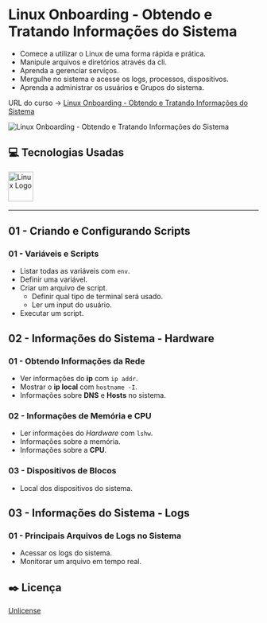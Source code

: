 # Linux Onboarding - Obtendo e Tratando Informações do Sistema

* Comece a utilizar o Linux de uma forma rápida e prática.
* Manipule arquivos e diretórios através da cli.
* Aprenda a gerenciar serviços.
* Mergulhe no sistema e acesse os logs, processos, dispositivos.
* Aprenda a administrar os usuários e Grupos do sistema.

URL do curso -> [Linux Onboarding - Obtendo e Tratando Informações do Sistema](https://cursos.alura.com.br/course/linux-onboarding-informacoes-sistema)

![Linux Onboarding - Obtendo e Tratando Informações do Sistema](https://alura.com.br/assets/api/share/curso-linux-onboarding-informacoes-sistema.png)

## :computer: Tecnologias Usadas
<div>
    <img alt='Linux Logo' height='60' width='50' src='https://raw.githubusercontent.com/get-icon/geticon/fc0f660daee147afb4a56c64e12bde6486b73e39/icons/linux-tux.svg' />&nbsp;
</div>

***

## 01 - Criando e Configurando Scripts

### 01 - Variáveis e Scripts
* Listar todas as variáveis com `env`.
* Definir uma variável.
* Criar um arquivo de script.
  * Definir qual tipo de terminal será usado.
  * Ler um input do usuário.
* Executar um script.

## 02 - Informações do Sistema - Hardware

### 01 - Obtendo Informações da Rede
* Ver informações do **ip** com `ip addr`.
* Mostrar o **ip local** com `hostname -I`.
* Informações sobre **DNS** e **Hosts** no sistema.

### 02 - Informações de Memória e CPU
* Ler informações do *Hardware* com `lshw`.
* Informações sobre a memória.
* Informações sobre a **CPU**.

### 03 - Dispositivos de Blocos
* Local dos dispositivos do sistema.

## 03 - Informações do Sistema - Logs

### 01 - Principais Arquivos de Logs no Sistema
* Acessar os logs do sistema.
* Monitorar um arquivo em tempo real.

## :black_nib: Licença
[Unlicense](https://unlicense.org)